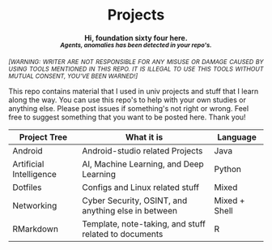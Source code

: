 <h1 align="center"> Projects </h1>
<h4 align = "center"> <b> Hi, foundation sixty four here. </b><br>
<i><sup> Agents, anomalies has been detected in your repo's. </sup></i></h4>

<p align="justify">
<i><sup> [WARNING: WRITER ARE NOT RESPONSIBLE FOR ANY MISUSE OR DAMAGE CAUSED BY USING TOOLS MENTIONED IN THIS REPO. IT IS ILLEGAL TO USE THIS TOOLS WITHOUT MUTUAL CONSENT, YOU'VE BEEN WARNED!]</sup></i>
</p>

This repo contains material that I used in univ projects and stuff that I learn along
the way. You can use this repo's to help with your own studies or anything else. Please
post issues if something's not right or wrong. Feel free to suggest something that you
want to be posted here. Thank you!

| Project Tree            | What it is                                            | Language      |
| ------------            | ----------                                            | --------      |
| Android                 | Android-studio related Projects                       | Java          |
| Artificial Intelligence | AI, Machine Learning, and Deep Learning               | Python        |
| Dotfiles                | Configs and Linux related stuff                       | Mixed         |
| Networking              | Cyber Security, OSINT, and anything else in between   | Mixed + Shell |
| RMarkdown               | Template, note-taking, and stuff related to documents | R             |

